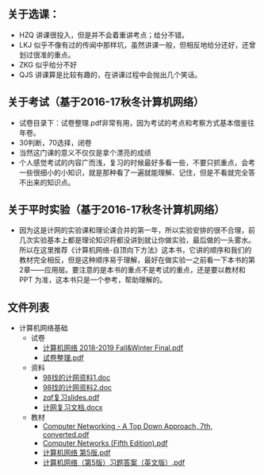 ## 关于选课：
- HZQ 讲课很投入，但是并不会着重讲考点；给分不错。
- LKJ 似乎不像有过的传闻中那样坑，虽然讲课一般，但相反地给分还好，还曾划过很准的重点。
- ZKG 似乎给分不好
- QJS 讲课算是比较有趣的，在讲课过程中会抛出几个笑话。

## 关于考试（基于2016-17秋冬计算机网络）
- 试卷目录下：试卷整理.pdf非常有用，因为考试的考点和考察方式基本借鉴往年卷。
- 30判断，70选择，闭卷
- 当然这门课的意义不仅仅是拿个漂亮的成绩
- 个人感觉考试的内容广而浅，复习的时候最好多看一些，不要只抓重点，会考一些很细小的小知识，就是那种看了一遍就能理解、记住，但是不看就完全答不出来的知识点。

## 关于平时实验（基于2016-17秋冬计算机网络）
- 因为这是计网的实验课和理论课合并的第一年，所以实验安排的很不合理，前几次实验基本上都是理论知识将都没讲到就让你做实验，最后做的一头雾水。所以在这里推荐《计算机网络-自顶向下方法》这本书，它讲的顺序和我们的教材完全相反，但是这种顺序易于理解，最好在做实验一之前看一下本书的第2章——应用层。要注意的是本书的重点不是考试的重点，还是要以教材和 PPT 为准，这本书只是一个参考，帮助理解的。


## 文件列表

- 计算机网络基础
    - 试卷
        - [计算机网络 2018-2019 Fall&Winter Final.pdf](https%3A//github.com/QSCTech/zju-icicles/raw/master/%E8%AE%A1%E7%AE%97%E6%9C%BA%E7%BD%91%E7%BB%9C%E5%9F%BA%E7%A1%80/%E8%AF%95%E5%8D%B7/%E8%AE%A1%E7%AE%97%E6%9C%BA%E7%BD%91%E7%BB%9C%202018-2019%20Fall%26Winter%20Final.pdf)
        - [试卷整理.pdf](https%3A//github.com/QSCTech/zju-icicles/raw/master/%E8%AE%A1%E7%AE%97%E6%9C%BA%E7%BD%91%E7%BB%9C%E5%9F%BA%E7%A1%80/%E8%AF%95%E5%8D%B7/%E8%AF%95%E5%8D%B7%E6%95%B4%E7%90%86.pdf)
    - 资料
        - [98找的计网资料1.doc](https%3A//github.com/QSCTech/zju-icicles/raw/master/%E8%AE%A1%E7%AE%97%E6%9C%BA%E7%BD%91%E7%BB%9C%E5%9F%BA%E7%A1%80/%E8%B5%84%E6%96%99/98%E6%89%BE%E7%9A%84%E8%AE%A1%E7%BD%91%E8%B5%84%E6%96%991.doc)
        - [98找的计网资料2.doc](https%3A//github.com/QSCTech/zju-icicles/raw/master/%E8%AE%A1%E7%AE%97%E6%9C%BA%E7%BD%91%E7%BB%9C%E5%9F%BA%E7%A1%80/%E8%B5%84%E6%96%99/98%E6%89%BE%E7%9A%84%E8%AE%A1%E7%BD%91%E8%B5%84%E6%96%992.doc)
        - [zqf复习slides.pdf](https%3A//github.com/QSCTech/zju-icicles/raw/master/%E8%AE%A1%E7%AE%97%E6%9C%BA%E7%BD%91%E7%BB%9C%E5%9F%BA%E7%A1%80/%E8%B5%84%E6%96%99/zqf%E5%A4%8D%E4%B9%A0slides.pdf)
        - [计网复习文档.docx](https%3A//github.com/QSCTech/zju-icicles/raw/master/%E8%AE%A1%E7%AE%97%E6%9C%BA%E7%BD%91%E7%BB%9C%E5%9F%BA%E7%A1%80/%E8%B5%84%E6%96%99/%E8%AE%A1%E7%BD%91%E5%A4%8D%E4%B9%A0%E6%96%87%E6%A1%A3.docx)
    - 教材
        - [Computer Networking - A Top Down Approach, 7th, converted.pdf](https%3A//github.com/QSCTech/zju-icicles/raw/master/%E8%AE%A1%E7%AE%97%E6%9C%BA%E7%BD%91%E7%BB%9C%E5%9F%BA%E7%A1%80/%E6%95%99%E6%9D%90/Computer%20Networking%20-%20A%20Top%20Down%20Approach%2C%207th%2C%20converted.pdf)
        - [Computer Networks (Fifth Edition).pdf](https%3A//github.com/QSCTech/zju-icicles/raw/master/%E8%AE%A1%E7%AE%97%E6%9C%BA%E7%BD%91%E7%BB%9C%E5%9F%BA%E7%A1%80/%E6%95%99%E6%9D%90/Computer%20Networks%20%28Fifth%20Edition%29.pdf)
        - [计算机网络 第5版.pdf](https%3A//github.com/QSCTech/zju-icicles/raw/master/%E8%AE%A1%E7%AE%97%E6%9C%BA%E7%BD%91%E7%BB%9C%E5%9F%BA%E7%A1%80/%E6%95%99%E6%9D%90/%E8%AE%A1%E7%AE%97%E6%9C%BA%E7%BD%91%E7%BB%9C%20%E7%AC%AC5%E7%89%88.pdf)
        - [计算机网络（第5版）习题答案（英文版）.pdf](https%3A//github.com/QSCTech/zju-icicles/raw/master/%E8%AE%A1%E7%AE%97%E6%9C%BA%E7%BD%91%E7%BB%9C%E5%9F%BA%E7%A1%80/%E6%95%99%E6%9D%90/%E8%AE%A1%E7%AE%97%E6%9C%BA%E7%BD%91%E7%BB%9C%EF%BC%88%E7%AC%AC5%E7%89%88%EF%BC%89%E4%B9%A0%E9%A2%98%E7%AD%94%E6%A1%88%EF%BC%88%E8%8B%B1%E6%96%87%E7%89%88%EF%BC%89.pdf)
